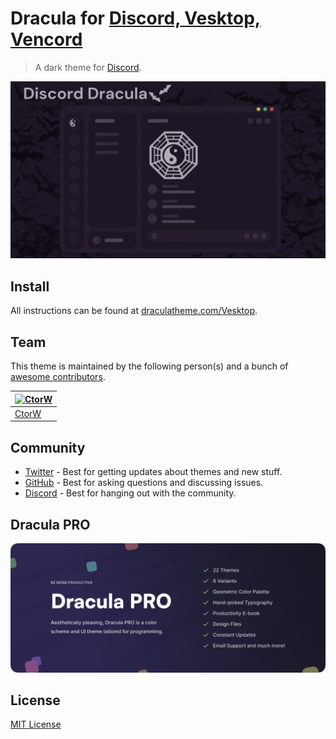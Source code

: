 # Dracula for [Discord, Vesktop, Vencord](https://github.com/Vencord/Vesktop)

> A dark theme for [Discord](https://discord.com).

![Screenshot](./screenshot.png)

## Install

All instructions can be found at [draculatheme.com/Vesktop](https://draculatheme.com/vesktop-discord).

## Team

This theme is maintained by the following person(s) and a bunch of [awesome contributors](https://github.com/dracula/discord/graphs/contributors).

| [![CtorW](https://avatars.githubusercontent.com/u/129820204?v=4&s=100)](https://github.com/CtorW) |
| ---------------------------------------------------------------------------------------- | 
| [CtorW](https://github.com/CtorW)                                               | 
## Community

- [Twitter](https://twitter.com/draculatheme) - Best for getting updates about themes and new stuff.
- [GitHub](https://github.com/dracula/dracula-theme/discussions) - Best for asking questions and discussing issues.
- [Discord](https://draculatheme.com/discord-invite) - Best for hanging out with the community.

## Dracula PRO

[![Dracula PRO](./.github/dracula-pro.png)](https://draculatheme.com/pro)

## License

[MIT License](./LICENSE)
